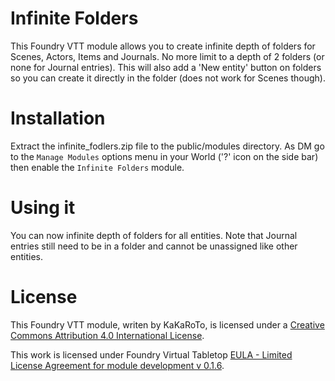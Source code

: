 # Infinite Folders

This Foundry VTT module allows you to create infinite depth of folders for Scenes, Actors, Items and Journals. No more limit to a depth of 2 folders (or none for Journal entries).
This will also add a 'New entity' button on folders so you can create it directly in the folder (does not work for Scenes though).

# Installation
Extract the infinite_fodlers.zip file to the public/modules directory. As DM go to the `Manage Modules` options menu in your World ('?' icon on the side bar) then enable the `Infinite Folders` module.

# Using it
You can now infinite depth of folders for all entities. Note that Journal entries still need to be in a folder and cannot be unassigned like other entities.

# License
This Foundry VTT module, writen by KaKaRoTo, is licensed under a [Creative Commons Attribution 4.0 International License](http://creativecommons.org/licenses/by/4.0/).

This work is licensed under Foundry Virtual Tabletop [EULA - Limited License Agreement for module development v 0.1.6](http://foundryvtt.com/pages/license.html).